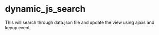 # dynamic_js_search
This will search through data.json file and update the view using ajaxs and keyup event.
